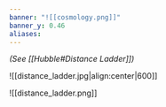 ```yaml
---
banner: "![[cosmology.png]]"
banner_y: 0.46
aliases:
---
```

*(See [[Hubble#Distance Ladder]])*

![[distance_ladder.jpg|align:center|600]]

![[distance_ladder.png]]